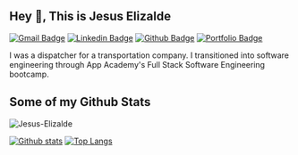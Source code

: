 <!-- [![Anurag's GitHub stats](https://github-readme-stats.vercel.app/api?username=Jesus-Elizalde&show_icons=true&theme=swift)](https://github.com/anuraghazra/github-readme-stats) -->

## Hey 👋, This is Jesus Elizalde

[![Gmail Badge](https://img.shields.io/badge/-elizaldejesus34@gmail.com-c14438?style=flat&logo=Gmail&logoColor=white&link=mailto:elizaldejesus34@gmail.com)](mailto:elizaldejesus34@gmail.com)
[![Linkedin Badge](https://img.shields.io/badge/-jesuselizalde-83282118b-0072b1?style=flat&logo=Linkedin&logoColor=white&link=https://www.linkedin.com/in/jesuselizalde-83282118b/)](https://www.linkedin.com/in/jesuselizalde-83282118b/) [![Github Badge](https://img.shields.io/badge/-JesusElizalde-grey?style=flat&logo=github&logoColor=white&link=https://github.com/JesusElizalde/)](https://www.github.com/JesusElizalde/) [![Portfolio Badge](https://img.shields.io/badge/portfolio-web-blue?style=flat&link=https://jesuselizalde.dev//)](https://jesuselizalde.dev//) <p align='left'>I was a dispatcher for a transportation company. I transitioned into software engineering through App Academy's Full Stack Software Engineering bootcamp.</p>

## Some of my Github Stats

<p align=left> <img src=https://komarev.com/ghpvc/?username=Jesus-Elizalde alt=Jesus-Elizalde /> </p>

[![Github stats](https://github-readme-stats.vercel.app/api?username=Jesus-Elizalde&show_icons=true&include_all_commits=true&theme=swift)](https://github.com/Jesus-Elizalde/github-readme-stats)
[![Top Langs](https://github-readme-stats.vercel.app/api/top-langs/?username=Jesus-Elizalde&layout=compact)](https://github.com/Jesus-Elizalde/github-readme-stats)

